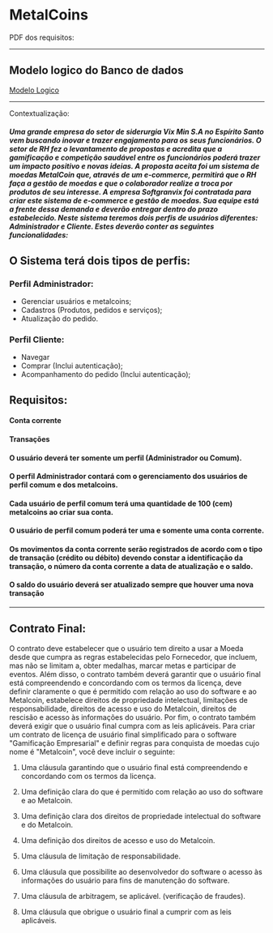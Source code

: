 # MetalCoins

PDF dos requisitos:

---

## Modelo logico do Banco de dados
<a href="modeloLogicoBD.png">Modelo Logico</a>

---

Contextualização:
<h5> Uma grande empresa do setor de siderurgia Vix Min S.A no Espírito Santo vem buscando inovar e trazer engajamento para os seus funcionários. O setor de 
RH fez o levantamento de propostas e acredita que a gamificação e competição saudável entre os funcionários poderá trazer um impacto positivo e novas 
ideias. A proposta aceita foi um sistema de moedas MetalCoin que, através de um e-commerce, permitirá que o RH faça a gestão de moedas e que o 
colaborador realize a troca por produtos de seu interesse.
A empresa Softgranvix foi contratada para criar este sistema de e-commerce e gestão de moedas. Sua equipe está a frente dessa demanda e deverão 
entregar dentro do prazo estabelecido. Neste sistema teremos dois perfis de usuários diferentes: Administrador e Cliente. Estes deverão conter as seguintes 
funcionalidades: </h5>

## O Sistema terá dois tipos de perfis:

### Perfil Administrador:
- Gerenciar usuários e metalcoins;
- Cadastros (Produtos, pedidos e serviços);
- Atualização do pedido.

### Perfil Cliente:
- Navegar
- Comprar (Inclui autenticação);
- Acompanhamento do pedido (Inclui autenticação);

## Requisitos:

#### Conta corrente

#### Transações

#### O usuário deverá ter somente um perfil (Administrador ou Comum).

#### O perfil Administrador contará com o gerenciamento dos usuários de perfil comum e dos metalcoins.

#### Cada usuário de perfil comum terá uma quantidade de 100 (cem) metalcoins ao criar sua conta.

#### O usuário de perfil comum poderá ter uma e somente uma conta corrente. 

#### Os movimentos da conta corrente serão registrados de acordo com o  tipo de transação (crédito ou débito) devendo constar a identificação da transação, o número da conta corrente a data de atualização e o saldo. 

#### O saldo do usuário deverá ser atualizado sempre que houver uma nova transação

---

## Contrato Final:

O contrato deve estabelecer que o usuário tem direito a usar a Moeda desde que cumpra as regras estabelecidas pelo Fornecedor, que incluem, mas não se limitam a, obter medalhas, marcar metas e participar de eventos.
Além disso, o contrato também deverá garantir que o usuário final está compreendendo e concordando com os termos da licença, deve definir claramente o que é permitido com relação ao uso do software e ao Metalcoin, estabelece direitos de propriedade intelectual, limitações de responsabilidade, direitos de acesso e uso do Metalcoin, direitos de rescisão e acesso às informações do usuário.
Por fim, o contrato também deverá exigir que o usuário final cumpra com as leis aplicáveis.
Para criar um contrato de licença de usuário final simplificado para o software "Gamificação Empresarial" e definir regras para conquista de moedas cujo nome é "Metalcoin", você deve incluir o seguinte:

1. Uma cláusula garantindo que o usuário final está compreendendo e concordando com os termos da licença.

2. Uma definição clara do que é permitido com relação ao uso do software e ao Metalcoin.

3. Uma definição clara dos direitos de propriedade intelectual do software e do Metalcoin.

4. Uma definição dos direitos de acesso e uso do Metalcoin.

5. Uma cláusula de limitação de responsabilidade.

6. Uma cláusula que possibilite ao desenvolvedor do software o acesso às informações do usuário para fins de manutenção do software.

7. Uma cláusula de arbitragem, se aplicável. (verificação de fraudes).

8. Uma cláusula que obrigue o usuário final a cumprir com as leis aplicáveis.